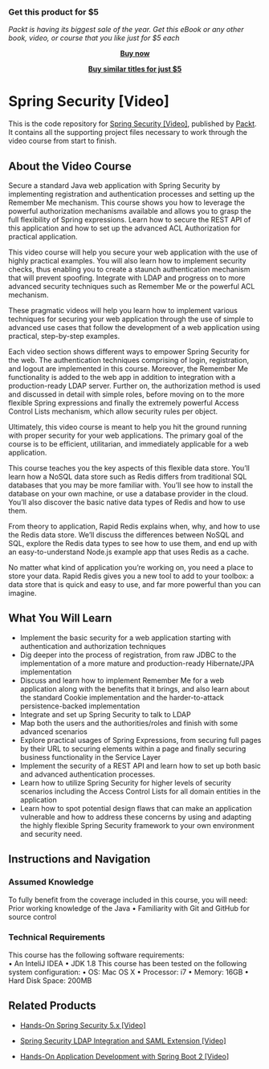 
### Get this product for $5

<i>Packt is having its biggest sale of the year. Get this eBook or any other book, video, or course that you like just for $5 each</i>


<b><p align='center'>[Buy now](https://packt.link/9781787129511)</p></b>


<b><p align='center'>[Buy similar titles for just $5](https://subscription.packtpub.com/search)</p></b>


# Spring Security [Video]
This is the code repository for [Spring Security [Video]](https://www.packtpub.com/application-development/spring-security-video?utm_source=github&utm_medium=repository&utm_campaign=9781782168652), published by [Packt](https://www.packtpub.com/?utm_source=github). It contains all the supporting project files necessary to work through the video course from start to finish.
## About the Video Course
Secure a standard Java web application with Spring Security by implementing registration and authentication processes and setting up the Remember Me mechanism. This course shows you how to leverage the powerful authorization mechanisms available and allows you to grasp the full flexibility of Spring expressions. Learn how to secure the REST API of this application and how to set up the advanced ACL Authorization for practical application.

This video course will help you secure your web application with the use of highly practical examples. You will also learn how to implement security checks, thus enabling you to create a staunch authentication mechanism that will prevent spoofing. Integrate with LDAP and progress on to more advanced security techniques such as Remember Me or the powerful ACL mechanism.

These pragmatic videos will help you learn how to implement various techniques for securing your web application through the use of simple to advanced use cases that follow the development of a web application using practical, step-by-step examples.

Each video section shows different ways to empower Spring Security for the web. The authentication techniques comprising of login, registration, and logout are implemented in this course. Moreover, the Remember Me functionality is added to the web app in addition to integration with a production-ready LDAP server. Further on, the authorization method is used and discussed in detail with simple roles, before moving on to the more flexible Spring expressions and finally the extremely powerful Access Control Lists mechanism, which allow security rules per object.

Ultimately, this video course is meant to help you hit the ground running with proper security for your web applications. The primary goal of the course is to be efficient, utilitarian, and immediately applicable for a web application.


This course teaches you the key aspects of this flexible data store. You’ll learn how a NoSQL data store such as Redis differs from traditional SQL databases that you may be more familiar with. You’ll see how to install the database on your own machine, or use a database provider in the cloud. You’ll also discover the basic native data types of Redis and how to use them.

From theory to application, Rapid Redis explains when, why, and how to use the Redis data store. We’ll discuss the differences between NoSQL and SQL, explore the Redis data types to see how to use them, and end up with an easy-to-understand Node.js example app that uses Redis as a cache.

No matter what kind of application you’re working on, you need a place to store your data. Rapid Redis gives you a new tool to add to your toolbox: a data store that is quick and easy to use, and far more powerful than you can imagine.



<H2>What You Will Learn</H2>
<DIV class=book-info-will-learn-text>
<UL>
<LI>Implement the basic security for a web application starting with authentication and authorization techniques 
<LI>Dig deeper into the process of registration, from raw JDBC to the implementation of a more mature and production-ready Hibernate/JPA implementation 
<LI>Discuss and learn how to implement Remember Me for a web application along with the benefits that it brings, and also learn about the standard Cookie implementation and the harder-to-attack persistence-backed implementation 
<LI>Integrate and set up Spring Security to talk to LDAP 
<LI>Map both the users and the authorities/roles and finish with some advanced scenarios 
<LI>Explore practical usages of Spring Expressions, from securing full pages by their URL to securing elements within a page and finally securing business functionality in the Service Layer 
<LI>Implement the security of a REST API and learn how to set up both basic and advanced authentication processes. 
<LI>Learn how to utilize Spring Security for higher levels of security scenarios including the Access Control Lists for all domain entities in the application 
<LI>Learn how to spot potential design flaws that can make an application vulnerable and how to address these concerns by using and adapting the highly flexible Spring Security framework to your own environment and security need. </LI></UL></DIV>

## Instructions and Navigation
### Assumed Knowledge
To fully benefit from the coverage included in this course, you will need:<br/>
Prior working knowledge of the Java •	Familiarity with Git and GitHub for source control
### Technical Requirements
This course has the following software requirements:<br/>
•	An InteliJ IDEA •	JDK 1.8 This course has been tested on the following system configuration: •	OS: Mac OS X •	Processor: i7 •	Memory: 16GB •	Hard Disk Space: 200MB

## Related Products
* [Hands-On Spring Security 5.x [Video]](https://www.packtpub.com/application-development/hands-spring-security-5x-video?utm_source=github&utm_medium=repository&utm_campaign=9781789802931)

* [Spring Security LDAP Integration and SAML Extension [Video]](https://www.packtpub.com/application-development/spring-security-ldap-integration-and-saml-extension-video?utm_source=github&utm_medium=repository&utm_campaign=9781787285538)

* [Hands-On Application Development with Spring Boot 2 [Video]](https://www.packtpub.com/application-development/hands-application-development-spring-boot-2-video?utm_source=github&utm_medium=repository&utm_campaign=9781789137712)

